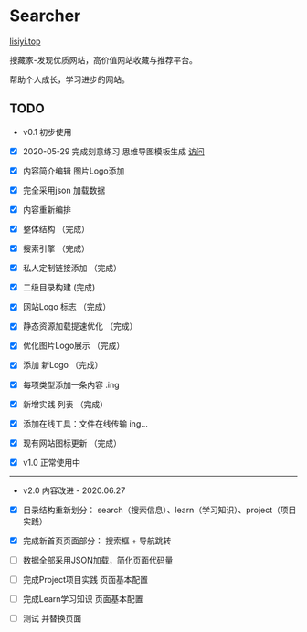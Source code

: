 # Searcher

[lisiyi.top](http://lisiyi.top)

搜藏家-发现优质网站，高价值网站收藏与推荐平台。

帮助个人成长，学习进步的网站。


## TODO

- v0.1 初步使用

- [x] 2020-05-29 完成刻意练习 思维导图模板生成  [访问](http://lisiyi.top/pages/index.html) 

- [x] 内容简介编辑 图片Logo添加

- [x] 完全采用json 加载数据

- [x] 内容重新编排

- [X] 整体结构 （完成）

- [X] 搜索引擎 （完成）

- [X] 私人定制链接添加 （完成）

- [X] 二级目录构建 (完成)

- [X] 网站Logo 标志 （完成）

- [X] 静态资源加载提速优化 （完成）

- [X] 优化图片Logo展示    （完成）

- [X] 添加 新Logo   （完成）

- [X] 每项类型添加一条内容 .ing   

- [X] 新增实践 列表  （完成）

- [X] 添加在线工具：文件在线传输  ing...

- [X] 现有网站图标更新  （完成）

- [X] v1.0 正常使用中

---

- v2.0 内容改进 - 2020.06.27

- [x] 目录结构重新划分： search（搜索信息）、learn（学习知识）、project（项目实践）

- [x] 完成新首页页面部分： 搜索框 + 导航跳转

- [ ] 数据全部采用JSON加载，简化页面代码量 

- [ ] 完成Project项目实践 页面基本配置

- [ ] 完成Learn学习知识 页面基本配置

- [ ] 测试 并替换页面